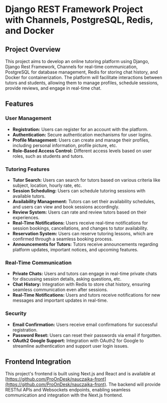 # Django REST Framework Project with Channels, PostgreSQL, Redis, and Docker

## Project Overview

This project aims to develop an online tutoring platform using Django, Django Rest Framework, Channels for real-time communication, PostgreSQL for database management, Redis for storing chat history, and Docker for containerization. The platform will facilitate interactions between tutors and students, allowing them to manage profiles, schedule sessions, provide reviews, and engage in real-time chat.

## Features

### User Management

- **Registration:** Users can register for an account with the platform.
- **Authentication:** Secure authentication mechanisms for user logins.
- **Profile Management:** Users can create and manage their profiles, including personal information, profile picture, etc.
- **Role-Based Access Control:** Different access levels based on user roles, such as students and tutors.

### Tutoring Features

- **Tutor Search:** Users can search for tutors based on various criteria like subject, location, hourly rate, etc.
- **Session Scheduling:** Users can schedule tutoring sessions with available tutors.
- **Availability Management:** Tutors can set their availability schedules, and users can view and book sessions accordingly.
- **Review System:** Users can rate and review tutors based on their experiences.
- **Real-Time Notifications:** Users receive real-time notifications for session bookings, cancellations, and changes to tutor availability.
- **Reservation System:** Users can reserve tutoring lessons, which are confirmed through a seamless booking process.
- **Announcements for Tutors:** Tutors receive announcements regarding platform updates, important notices, and upcoming features.

### Real-Time Communication

- **Private Chats:** Users and tutors can engage in real-time private chats for discussing session details, asking questions, etc.
- **Chat History:** Integration with Redis to store chat history, ensuring seamless communication even after sessions.
- **Real-Time Notifications:** Users and tutors receive notifications for new messages and important updates in real-time.

### Security

- **Email Confirmation:** Users receive email confirmations for successful registration.
- **Password Reset:** Users can reset their passwords via email if forgotten.
- **OAuth2 Google Support:** Integration with OAuth2 for Google to streamline authentication and support user login issues.

## Frontend Integration

This project's frontend is built using Next.js and React and is available at [https://github.com/ProOnDesk/nauczajka-front](https://github.com/ProOnDesk/nauczajka-front). The backend will provide RESTful APIs and Websockets endpoints, enabling seamless communication and integration with the Next.js frontend.
